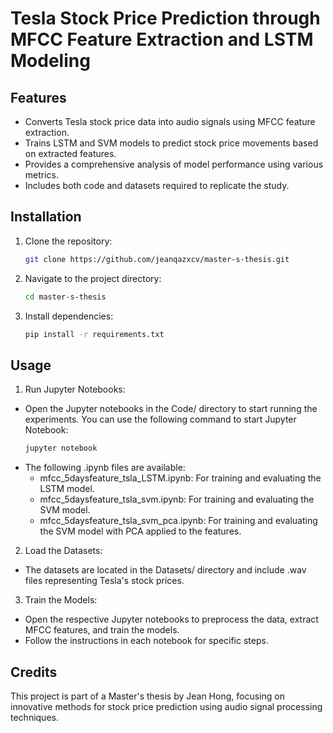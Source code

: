 # Tesla Stock Price Prediction through MFCC Feature Extraction and LSTM Modeling

## Features
- Converts Tesla stock price data into audio signals using MFCC feature extraction.
- Trains LSTM and SVM models to predict stock price movements based on extracted features.
- Provides a comprehensive analysis of model performance using various metrics.
- Includes both code and datasets required to replicate the study.

## Installation

1. Clone the repository:
   ```bash
   git clone https://github.com/jeanqazxcv/master-s-thesis.git
2. Navigate to the project directory:
   ```bash
   cd master-s-thesis
3. Install dependencies:
   ```bash
   pip install -r requirements.txt
   
## Usage

1. Run Jupyter Notebooks:
- Open the Jupyter notebooks in the Code/ directory to start running the experiments. You can use the following command to start Jupyter Notebook:
  ```bash
  jupyter notebook
  
- The following .ipynb files are available:
  - mfcc_5daysfeature_tsla_LSTM.ipynb: For training and evaluating the LSTM model.
  - mfcc_5daysfeature_tsla_svm.ipynb: For training and evaluating the SVM model.
  - mfcc_5daysfeature_tsla_svm_pca.ipynb: For training and evaluating the SVM model with PCA applied to the features.
2. Load the Datasets:
- The datasets are located in the Datasets/ directory and include .wav files representing Tesla's stock prices.

3. Train the Models:
- Open the respective Jupyter notebooks to preprocess the data, extract MFCC features, and train the models.
- Follow the instructions in each notebook for specific steps.

## Credits
This project is part of a Master's thesis by Jean Hong, focusing on innovative methods for stock price prediction using audio signal processing techniques.
